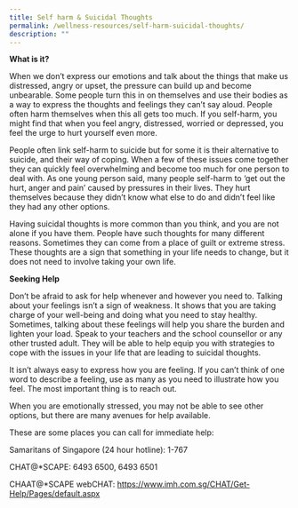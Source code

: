 ```yaml
---
title: Self harm & Suicidal Thoughts
permalink: /wellness-resources/self-harm-suicidal-thoughts/
description: ""
---
```



**What is it?**

When we don’t express our emotions and talk about the things that make us distressed, angry or upset, the pressure can build up and become unbearable. Some people turn this in on themselves and use their bodies as a way to express the thoughts and feelings they can’t say aloud. People often harm themselves when this all gets too much. If you self-harm, you might find that when you feel angry, distressed, worried or depressed, you feel the urge to hurt yourself even more.

People often link self-harm to suicide but for some it is their alternative to suicide, and their way of coping. When a few of these issues come together they can quickly feel overwhelming and become too much for one person to deal with. As one young person said, many people self-harm to ‘get out the hurt, anger and pain’ caused by pressures in their lives. They hurt themselves because they didn’t know what else to do and didn’t feel like they had any other options. 

Having suicidal thoughts is more common than you think, and you are not alone if you have them. People have such thoughts for many different reasons. Sometimes they can come from a place of guilt or extreme stress. These thoughts are a sign that something in your life needs to change, but it does not need to involve taking your own life. 

**Seeking Help**

Don’t be afraid to ask for help whenever and however you need to. Talking about your feelings isn’t a sign of weakness. It shows that you are taking charge of your well-being and doing what you need to stay healthy. Sometimes, talking about these feelings will help you share the burden and lighten your load. Speak to your teachers and the school counsellor or any other trusted adult. They will be able to help equip you with strategies to cope with the issues in your life that are leading to suicidal thoughts. 

It isn’t always easy to express how you are feeling. If you can’t think of one word to describe a feeling, use as many as you need to illustrate how you feel. The most important thing is to reach out.

When you are emotionally stressed, you may not be able to see other options, but there are many avenues for help available. 

These are some places you can call for immediate help:

Samaritans of Singapore (24 hour hotline): 1-767

CHAT@\*SCAPE: 6493 6500, 6493 6501

CHAAT@\*SCAPE webCHAT: https://www.imh.com.sg/CHAT/Get-Help/Pages/default.aspx